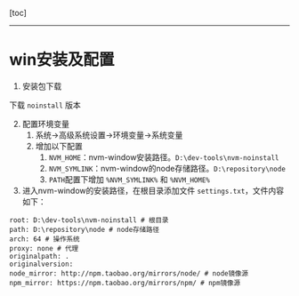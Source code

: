 [toc]

---

# win安装及配置

1. 安装包下载

[安装包]: https://github.com/coreybutler/nvm-windows

下载 `noinstall` 版本

2. 配置环境变量
   1. 系统->高级系统设置->环境变量->系统变量
   2. 增加以下配置
      1. `NVM_HOME`：nvm-window安装路径。`D:\dev-tools\nvm-noinstall`
      2. `NVM_SYMLINK`：nvm-window的node存储路径。`D:\repository\node`
      3. `PATH`配置下增加 `%NVM_SYMLINK%` 和 `%NVM_HOME%`
3. 进入nvm-window的安装路径，在根目录添加文件 `settings.txt`，文件内容如下：

```
root: D:\dev-tools\nvm-noinstall # 根目录
path: D:\repository\node # node存储路径
arch: 64 # 操作系统
proxy: none # 代理
originalpath: .
originalversion: 
node_mirror: http://npm.taobao.org/mirrors/node/ # node镜像源
npm_mirror: https://npm.taobao.org/mirrors/npm/ # npm镜像源
```

